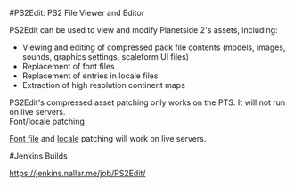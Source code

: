 #PS2Edit: PS2 File Viewer and Editor

PS2Edit can be used to view and modify Planetside 2's assets, including:

* Viewing and editing of compressed pack file contents (models, images, sounds, graphics settings, scaleform UI files)
* Replacement of font files
* Replacement of entries in locale files
* Extraction of high resolution continent maps

PS2Edit's compressed asset patching only works on the PTS. It will not run on live servers.  
Font/locale patching 

[Font file](https://www.reddit.com/r/Planetside/comments/5tukyj/omg_banned_wtfbbq11/) and [locale](https://www.reddit.com/r/Planetside/comments/5tukyj/omg_banned_wtfbbq11/ddp6ns8/) patching will work on live servers.

#Jenkins Builds

https://jenkins.nallar.me/job/PS2Edit/

